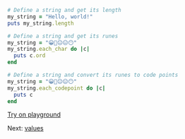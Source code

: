 ```rb
# Define a string and get its length
my_string = "Hello, world!"
puts my_string.length

# Define a string and get its runes
my_string = "😀🤔😐😑😶"
my_string.each_char do |c|
  puts c.ord
end

# Define a string and convert its runes to code points
my_string = "😀🤔😐😑😶"
my_string.each_codepoint do |c|
  puts c
end
```

[Try on playground](https://onecompiler.com/ruby/3yh7dhbz9)

Next: [values](/2022/11/12/strings-and-symbols.html)
